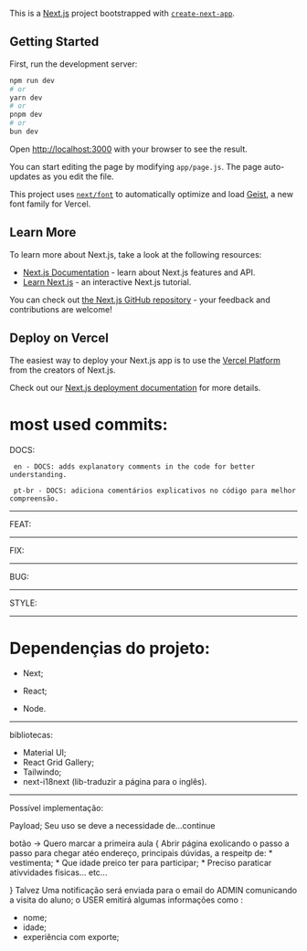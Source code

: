 This is a [Next.js](https://nextjs.org) project bootstrapped with [`create-next-app`](https://github.com/vercel/next.js/tree/canary/packages/create-next-app).

## Getting Started

First, run the development server:

```bash
npm run dev
# or
yarn dev
# or
pnpm dev
# or
bun dev
```

Open [http://localhost:3000](http://localhost:3000) with your browser to see the result.

You can start editing the page by modifying `app/page.js`. The page auto-updates as you edit the file.

This project uses [`next/font`](https://nextjs.org/docs/app/building-your-application/optimizing/fonts) to automatically optimize and load [Geist](https://vercel.com/font), a new font family for Vercel.

## Learn More

To learn more about Next.js, take a look at the following resources:

- [Next.js Documentation](https://nextjs.org/docs) - learn about Next.js features and API.
- [Learn Next.js](https://nextjs.org/learn) - an interactive Next.js tutorial.

You can check out [the Next.js GitHub repository](https://github.com/vercel/next.js) - your feedback and contributions are welcome!

## Deploy on Vercel

The easiest way to deploy your Next.js app is to use the [Vercel Platform](https://vercel.com/new?utm_medium=default-template&filter=next.js&utm_source=create-next-app&utm_campaign=create-next-app-readme) from the creators of Next.js.

Check out our [Next.js deployment documentation](https://nextjs.org/docs/app/building-your-application/deploying) for more details.


# most used commits:

DOCS:


     en - DOCS: adds explanatory comments in the code for better understanding.

     pt-br - DOCS: adiciona comentários explicativos no código para melhor compreensão.
---------------------------------------------------------------------------
FEAT: 

---------------------------------------------------------------------------

FIX:

---------------------------------------------------------------------------
BUG:

---------------------------------------------------------------------------

STYLE: 

---------------------------------------------------------------------------


# Dependençias do projeto:

* Next;

* React;  

* Node.

---------------------------------------------------------------------------
bibliotecas:

* Material UI;
* React Grid Gallery;
* Tailwindo;
* next-i18next (lib-traduzir a página para o inglês).
---------------------------------------------------------------------------
Possível implementação: 

Payload;
Seu uso se deve a necessidade de...continue

botão -> Quero marcar a primeira aula
{
     Abrir página exolicando o passo a passo para chegar atéo endereço, principais dúvidas, a respeitp de:
     * vestimenta;
     * Que idade preico ter para participar;
     * Preciso paraticar ativvidades fisicas... etc...

} 
Talvez
Uma notificação será enviada para o email do ADMIN comunicando a visita do aluno;
o USER  emitirá algumas informações como :
* nome;  
* idade;
* experiência com exporte;  